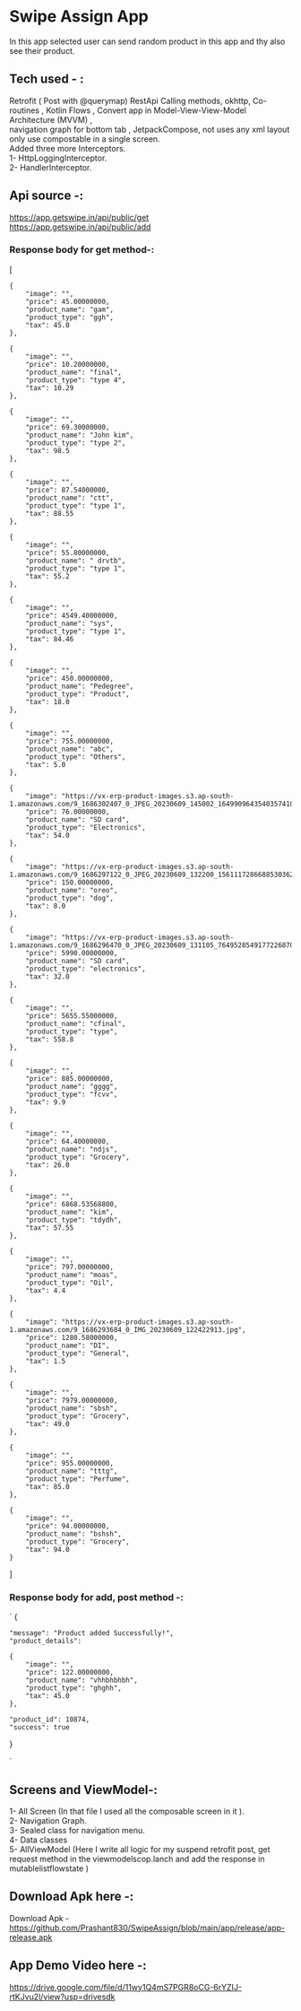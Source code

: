 # Swipe Assign App
In this app selected user can send random product in this app and thy also see their product.

## Tech used - :
Retrofit ( Post with @querymap) RestApi Calling methods,  okhttp, Co-routines , Kotlin Flows , Convert app in Model-View-View-Model Architecture (MVVM) ,<br> navigation graph for bottom tab , JetpackCompose, not uses any xml layout only use compostable in a single screen.<br>
Added three more Interceptors.<br>
1- HttpLoggingInterceptor.<br>
2- HandlerInterceptor.<br>

## Api source -:
https://app.getswipe.in/api/public/get  <br>
https://app.getswipe.in/api/public/add

### Response body for get method-:


[

    {
        "image": "",
        "price": 45.00000000,
        "product_name": "gam",
        "product_type": "ggh",
        "tax": 45.0
    },
    
    {
        "image": "",
        "price": 10.20000000,
        "product_name": "final",
        "product_type": "type 4",
        "tax": 10.29
    },
    
    {
        "image": "",
        "price": 69.30000000,
        "product_name": "John kim",
        "product_type": "type 2",
        "tax": 98.5
    },
    
    {
        "image": "",
        "price": 87.54000000,
        "product_name": "ctt",
        "product_type": "type 1",
        "tax": 88.55
    },
    
    {
        "image": "",
        "price": 55.80000000,
        "product_name": " drvtb",
        "product_type": "type 1",
        "tax": 55.2
    },
    
    {
        "image": "",
        "price": 4549.40000000,
        "product_name": "sys",
        "product_type": "type 1",
        "tax": 84.46
    },
    
    {
        "image": "",
        "price": 450.00000000,
        "product_name": "Pedegree",
        "product_type": "Product",
        "tax": 18.0
    },
    
    {
        "image": "",
        "price": 755.00000000,
        "product_name": "abc",
        "product_type": "Others",
        "tax": 5.0
    },
    
    {
        "image": "https://vx-erp-product-images.s3.ap-south-1.amazonaws.com/9_1686302407_0_JPEG_20230609_145002_1649909643540357410.jpg",
        "price": 76.00000000,
        "product_name": "SD card",
        "product_type": "Electronics",
        "tax": 54.0
    },
    
    {
        "image": "https://vx-erp-product-images.s3.ap-south-1.amazonaws.com/9_1686297122_0_JPEG_20230609_132200_1561117286688530362.jpg",
        "price": 150.00000000,
        "product_name": "oreo",
        "product_type": "dog",
        "tax": 8.0
    },
    
    {
        "image": "https://vx-erp-product-images.s3.ap-south-1.amazonaws.com/9_1686296470_0_JPEG_20230609_131105_7649528549177226870.jpg",
        "price": 5990.00000000,
        "product_name": "SD card",
        "product_type": "electronics",
        "tax": 32.0
    },
    
    {
        "image": "",
        "price": 5655.55000000,
        "product_name": "cfinal",
        "product_type": "type",
        "tax": 558.8
    },
    
    {
        "image": "",
        "price": 885.00000000,
        "product_name": "gggg",
        "product_type": "fcvv",
        "tax": 9.9
    },
    
    {
        "image": "",
        "price": 64.40000000,
        "product_name": "ndjs",
        "product_type": "Grocery",
        "tax": 26.0
    },
    
    {
        "image": "",
        "price": 6868.53568800,
        "product_name": "kim",
        "product_type": "tdydh",
        "tax": 57.55
    },
    
    {
        "image": "",
        "price": 797.00000000,
        "product_name": "moas",
        "product_type": "Oil",
        "tax": 4.4
    },
    
    {
        "image": "https://vx-erp-product-images.s3.ap-south-1.amazonaws.com/9_1686293684_0_IMG_20230609_122422913.jpg",
        "price": 1280.58000000,
        "product_name": "DI",
        "product_type": "General",
        "tax": 1.5
    },
    
    {
        "image": "",
        "price": 7979.00000000,
        "product_name": "sbsh",
        "product_type": "Grocery",
        "tax": 49.0
    },
    
    {
        "image": "",
        "price": 955.00000000,
        "product_name": "tttg",
        "product_type": "Perfume",
        "tax": 85.0
    },
    
    {
        "image": "",
        "price": 94.00000000,
        "product_name": "bshsh",
        "product_type": "Grocery",
        "tax": 94.0
    }
]

### Response body for add, post method -:


`
   {
   
    "message": "Product added Successfully!",
    "product_details":
    
    {
        "image": "",
        "price": 122.00000000,
        "product_name": "vhhbhbhbh",
        "product_type": "ghghh",
        "tax": 45.0
    },
    
    "product_id": 10874,
    "success": true
    
   }

`

## Screens and ViewModel-:
1- All Screen (In that file I used all the composable screen in it ).<br>
2- Navigation Graph.<br>
3- Sealed class for navigation menu.<br>
4- Data classes<br>
5- AllViewModel  (Here I write all logic for my suspend retrofit post, get request method in the viewmodelscop.lanch and add the response in mutablelistflowstate )
## Download Apk here -:
Download Apk -https://github.com/Prashant830/SwipeAssign/blob/main/app/release/app-release.apk


## App Demo Video here -:
https://drive.google.com/file/d/11wy1Q4mS7PGR8oCG-6rYZIJ-rtKJvu2l/view?usp=drivesdk
